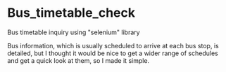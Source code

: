 # Bus_timetable_check
Bus timetable inquiry using "selenium" library

Bus information, which is usually scheduled to arrive at each bus stop, is detailed, but I thought it would be nice to get a wider range of schedules and get a quick look at them, so I made it simple.
